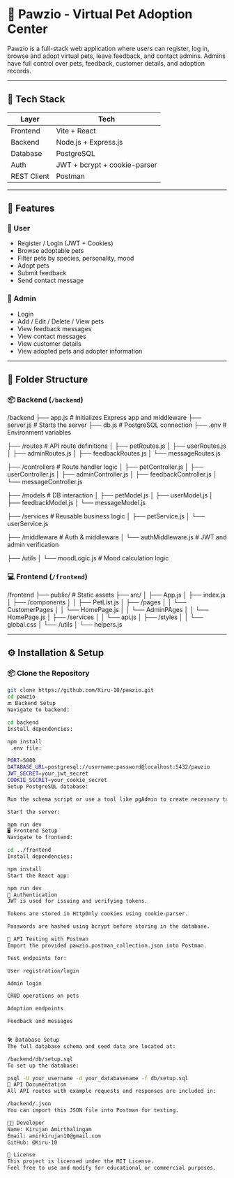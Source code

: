 
# 🐾 Pawzio - Virtual Pet Adoption Center

Pawzio is a full-stack web application where users can register, log in, browse and adopt virtual pets, leave feedback, and contact admins. Admins have full control over pets, feedback, customer details, and adoption records.

---

## 🔧 Tech Stack

| Layer       | Tech                           |
|-------------|--------------------------------|
| Frontend    | Vite + React                   |
| Backend     | Node.js + Express.js           |
| Database    | PostgreSQL                     |
| Auth        | JWT + bcrypt + cookie-parser   |
| REST Client | Postman                        |

---

## 🚀 Features

### 👤 User
- Register / Login (JWT + Cookies)
- Browse adoptable pets
- Filter pets by species, personality, mood
- Adopt pets
- Submit feedback
- Send contact message

### 🔐 Admin
- Login
- Add / Edit / Delete / View pets
- View feedback messages
- View contact messages
- View customer details
- View adopted pets and adopter information

---

## 📁 Folder Structure

### 📦 Backend (`/backend`)

/backend
├── app.js # Initializes Express app and middleware
├── server.js # Starts the server
├── db.js # PostgreSQL connection
├── .env # Environment variables

├── /routes # API route definitions
│ ├── petRoutes.js
│ ├── userRoutes.js
│ ├── adminRoutes.js
│ ├── feedbackRoutes.js
│ └── messageRoutes.js

├── /controllers # Route handler logic
│ ├── petController.js
│ ├── userController.js
│ ├── adminController.js
│ ├── feedbackController.js
│ └── messageController.js

├── /models # DB interaction
│ ├── petModel.js
│ ├── userModel.js
│ ├── feedbackModel.js
│ └── messageModel.js

├── /services # Reusable business logic
│ ├── petService.js
│ └── userService.js

├── /middleware # Auth & middleware
│ └── authMiddleware.js # JWT and admin verification

├── /utils
│ └── moodLogic.js # Mood calculation logic


### 💻 Frontend (`/frontend`)

/frontend
├── public/ # Static assets
├── src/
│ ├── App.js
│ ├── index.js
│ ├── /components
│ │ ├── PetList.js
│ ├── /pages
│ │ └── CustomerPages
│ │    └── HomePage.js
│ │ └── AdminPAges
│ │    └── HomePage.js
│ ├── /services
│ │ └── api.js 
│ ├── /styles
│ │ └── global.css
│ └── /utils
│ └── helpers.js

---

## ⚙️ Installation & Setup

### 📦 Clone the Repository

```bash
git clone https://github.com/Kiru-10/pawzio.git
cd pawzio
🔙 Backend Setup
Navigate to backend:

cd backend
Install dependencies:

npm install
 .env file:

PORT=5000
DATABASE_URL=postgresql://username:password@localhost:5432/pawzio
JWT_SECRET=your_jwt_secret
COOKIE_SECRET=your_cookie_secret
Setup PostgreSQL database:

Run the schema script or use a tool like pgAdmin to create necessary tables (users, pets, feedbacks, messages, adoptions, etc.).

Start the server:

npm run dev
🖥️ Frontend Setup
Navigate to frontend:

cd ../frontend
Install dependencies:

npm install
Start the React app:

npm run dev
🔐 Authentication
JWT is used for issuing and verifying tokens.

Tokens are stored in HttpOnly cookies using cookie-parser.

Passwords are hashed using bcrypt before storing in the database.

🧪 API Testing with Postman
Import the provided pawzio.postman_collection.json into Postman.

Test endpoints for:

User registration/login

Admin login

CRUD operations on pets

Adoption endpoints

Feedback and messages


🛠 Database Setup
The full database schema and seed data are located at:

/backend/db/setup.sql
To set up the database:

psql -U your_username -d your_databasename -f db/setup.sql
📄 API Documentation
All API routes with example requests and responses are included in:

/backend/.json
You can import this JSON file into Postman for testing.

👨‍💻 Developer
Name: Kirujan Amirthalingam
Email: amirkirujan10@gmail.com
GitHub: @Kiru-10

📄 License
This project is licensed under the MIT License.
Feel free to use and modify for educational or commercial purposes.










